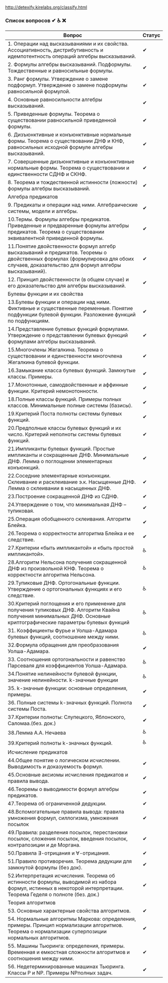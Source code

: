 http://detexify.kirelabs.org/classify.html

### Список вопросов ✔ ♿ ❌

| Вопрос                                                       | Статус |
| ------------------------------------------------------------ | ------ |
| 1. Операции над высказываниями и их свойства. Ассоциативность, дистрибутивность и идемпотентность операций алгебры высказываний. | ✔      |
| 2. Формулы алгебры высказываний. Подформулы. Тождественные и равносильные формулы. | ✔      |
| 3. Ранг формулы. Утверждение о замене подформул. Утверждение о замене подформулы равносильной формулой. | ✔      |
| 4. Основные равносильности алгебры высказываний.             | ✔      |
| 5. Приведенные формулы. Теорема о существовании равносильной приведенной формулы. | ✔      |
| 6. Дизъюнктивные и конъюнктивные нормальные формы. Теорема о существовании ДНФ и КНФ, равносильных исходной формуле алгебры высказываний. | ✔      |
| 7. Совершенные дизъюнктивные и конъюнктивные нормальные формы. Теорема о существовании и единственности СДНФ и СКНФ. | ✔      |
| 8. Теорема и тождественной истинности (ложности) формулы алгебры высказываний. | ✔      |
| Алгебра предикатов                                           |        |
| 9. Предикаты и операции над ними. Алгебраические системы, модели и алгебры. | ✔      |
| 10.Термы. Формулы алгебры предикатов. Приведенные и предваренные формулы алгебры предикатов. Теорема о существовании эквивалентной приведенной формулы. | ✔      |
| 11.Понятие двойственности формул алгебр высказываний и предикатов. Теоремы о двойственных формулах (формулировка для обоих случаев, доказательство для формул алгебры высказываний). | ✔      |
| 12. Принцип двойственности (в общем случае) и его доказательство для алгебры высказываний. | ✔      |
| Булевы функции и их свойства                                 |        |
| 13.Булевы функции и операции над ними. Фиктивные и существенные переменные. Понятие подфункции булевой функции. Разложение функций по подфункциям. | ✔      |
| 14.Представление булевых функций формулами. Утверждение о представлении булевых функций формулами алгебры высказываний. | ✔      |
| 15.Многочлены Жегалкина. Теорема о существовании и единственности многочлена Жегалкина булевой функции. | ✔      |
| 16.Замыкание класса булевых функций. Замкнутые классы. Примеры. | ✔      |
| 17.Монотонные, самодвойственные и аффинные функции. Критерий немонотонности. | ✔      |
| 18.Полные классы функций. Примеры полных классов. Минимальные полные системы (базисы). | ✔      |
| 19.Критерий Поста полноты системы булевых функций.           | ✔      |
| 20.Предполные классы булевых функций и их число. Критерий неполноты системы булевых функций. | ✔      |
| 21.Импликанты булевых функций. Простые импликанты и сокращенные ДНФ. Минимальные ДНФ. Лемма о поглощении элементарных конъюнкций. | ✔      |
| 22.Соседние элементарные конъюнкции. Склеивание и расклеивание э.к. Насыщенные ДНФ. Лемма о склеивании в насыщенных ДНФ. | ✔      |
| 23.Построение сокращенной ДНФ из СДНФ.                       | ✔      |
| 24.Утверждение о том, что минимальная ДНФ – тупиковая.       | ✔      |
| 25.Операция обобщенного склеивания. Алгоритм Блейка.         | ✔      |
| 26.Теорема о корректности алгоритма Блейка и ее следствие.   | ✔      |
| 27.Критерии «быть импликантой» и «быть простой импликантой». | ♿      |
| 28.Алгоритм Нельсона получения сокращенной ДНФ из произвольной КНФ. Теорема о корректности алгоритма Нельсона. | ♿      |
| 29.Тупиковые ДНФ. Ортогональные функции. Утверждение о ортогональных функциях и его следствие. | ♿      |
| 30.Критерий поглощения и его применение для получения тупиковых ДНФ. Алгоритм Квайна получения минимальных ДНФ. Основные криптографические параметры булевых функций | ♿      |
| 31. Коэффициенты Фурье и Уолша-Адамара булевых функций, соотношение между ними. | ♿      |
| 32.Формула обращения для преобразования Уолша-Адамара.       | ✔      |
| 33. Соотношения ортогональности и равенство Парсеваля для коэффициентов Уолша-Адамара. | ♿      |
| 34.Понятие нелинейности булевой функции, значение нелинейности. k-значные функции | ♿      |
| 35. k-значные функции: основные определения, примеры.        | ✔      |
| 36. Полные системы k-значных функций. Полнота системы Поста. | ✔      |
| 37.Критерии полноты: Слупецкого, Яблонского, Саломаа.(без. док.) | ✔      |
| 38.Лемма А.А. Нечаева                                        | ♿      |
| 39.Критерий полноты k-значных функций.                       | ♿      |
| Исчисление предикатов                                        |        |
| 44.Общее понятие о логическом исчислении. Выводимость и доказуемость формул. | ✔      |
| 45.Основные аксиомы исчисления предикатов и правила вывода.  | ✔      |
| 46.Теоремы о выводимости формул алгебры предикатов.          | ✔      |
| 47.Теорема об ограниченной дедукции.                         | ✔      |
| 48.Вспомогательные правила вывода: правила умножения формул, силлогизма, умножения посылок | ✔      |
| 49.Правила: разделения посылок, перестановки посылок, сложения посылок, введения посылок, контрапозиции и де Моргана. | ✔      |
| 50.Правила $\exists$-отрицания и $\forall$-отрицания.        | ✔      |
| 51.Правило противоречия. Теорема дедукции для замкнутой формулы (без док). | ✔     |
| 52.Интерпретация исчисления. Теорема об истинности формулы, выводимой из набора формул, истинных в некоторой интерпретации. Теорема Геделя о полноте (без. док.) | ✔      |
| Теория алгоритмов                                            |        |
| 53. Основные характерные свойства алгоритмов.                | ✔      |
| 54. Нормальные алгоритмы Маркова: определения, примеры. Принцип нормализации алгоритмов. Теорема о нормализации суперпозиции нормальных алгоритмов. | ✔      |
| 55. Машины Тьюринга: определения, примеры. Временная и емкостная сложности алгоритмов и соотношения между ними. | ✔      |
| 56. Недетерминированные машинах Тьюринга. Классы P и NP. Примеры NPполных задач. | ✔      |
